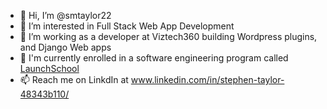 - 👋 Hi, I’m @smtaylor22
- 👀 I’m interested in Full Stack Web App Development
- 🌱 I’m working as a developer at Viztech360 building Wordpress plugins, and Django Web apps
- 🚀 I'm currently enrolled in a software engineering program called [LaunchSchool]([url](https://launchschool.com/))
- 📫 Reach me on LinkdIn at www.linkedin.com/in/stephen-taylor-48343b110/

<!---
smtaylor22/smtaylor22 is a ✨ special ✨ repository because its `README.md` (this file) appears on your GitHub profile.
You can click the Preview link to take a look at your changes.
--->
